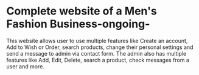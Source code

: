 # Complete website of a Men's Fashion Business-ongoing- 
 This website allows user to use multiple features like Create an account, Add to Wish or Order, search products, change their personal settings and send a message to admin via contact form. The admin also has multiple features like Add, Edit, Delete, search a product, check messages from a user and more. 
